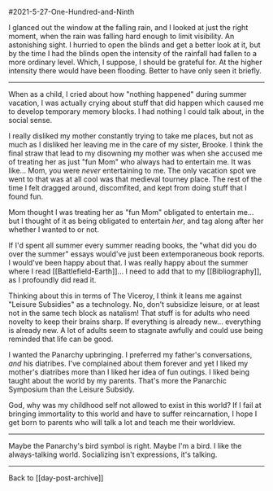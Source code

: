 #2021-5-27-One-Hundred-and-Ninth

I glanced out the window at the falling rain, and I looked at just the right moment, when the rain was falling hard enough to limit visibility.  An astonishing sight.  I hurried to open the blinds and get a better look at it, but by the time I had the blinds open the intensity of the rainfall had fallen to a more ordinary level.  Which, I suppose, I should be grateful for.  At the higher intensity there would have been flooding.  Better to have only seen it briefly.

---
When as a child, I cried about how "nothing happened" during summer vacation, I was actually crying about stuff that did happen which caused me to develop temporary memory blocks.  I had nothing I could talk about, in the social sense.

I really disliked my mother constantly trying to take me places, but not as much as I disliked her leaving me in the care of my sister, Brooke.  I think the final straw that lead to my disowning my mother was when she accused me of treating her as just "fun Mom" who always had to entertain me.  It was like...  Mom, you were *never* entertaining to me.  The only vacation spot we went to that was at all cool was that medieval tourney place.  The rest of the time I felt dragged around, discomfited, and kept from doing stuff that I found fun.

Mom thought I was treating her as "fun Mom" obligated to entertain me...  but I thought of it as being obligated to entertain *her*, and tag along after her whether I wanted to or not.

If I'd spent all summer every summer reading books, the "what did you do over the summer" essays would've just been extemporaneous book reports.  I would've been happy about that.  I was really happy about the summer where I read [[Battlefield-Earth]]...  I need to add that to my [[Bibliography]], as I profoundly did read it.

Thinking about this in terms of The Viceroy, I think it leans me against "Leisure Subsidies" as a technology.  No, don't subsidize leisure, or at least not in the same tech block as natalism!  That stuff is for adults who need novelty to keep their brains sharp.  If everything is already new...  everything is already new.  A lot of adults seem to stagnate awfully and could use being reminded that life can be good.

I wanted the Panarchy upbringing.  I preferred my father's conversations, *and* his diatribes.  I've complained about them forever and yet I liked my mother's diatribes more than I liked her idea of fun outings.  I liked being taught about the world by my parents.  That's more the Panarchic Symposium than the Leisure Subsidy.

God, why was my childhood self not allowed to exist in this world?  If I fail at bringing immortality to this world and have to suffer reincarnation, I hope I get born to parents who will talk a lot and teach me their worldview.

---
Maybe the Panarchy's bird symbol is right.  Maybe I'm a bird.  I like the always-talking world.  Socializing isn't expressions, it's talking.

---
Back to [[day-post-archive]]